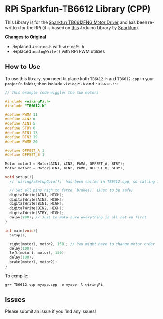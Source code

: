 # RPi Sparkfun-TB6612 Library (CPP)
This Library is for the [Sparkfun TB6612FNG Motor Driver](https://www.sparkfun.com/sparkfun-motor-driver-dual-tb6612fng-1a.html) and has been re-written for the RPi (it is based on [this](https://github.com/sparkfun/SparkFun_TB6612FNG_Arduino_Library) Arduino Library by [Sparkfun](https://github.com/sparkfun)).

**Changes to Original**
- Replaced `Arduino.h` with `wiringPi.h`
- Replaced `analogWrite()` with RPi PWM utilities

## How to Use
To use this library, you need to place both `TB6612.h` and `TB6612.cpp` in your project's folder, then include `wiringPi.h` and `"TB6612.h"`:
```cpp
// This example code wiggles the two motors

#include <wiringPi.h>
#include "TB6612.h"

#define PWMA 11
#define AIN2 0
#define AIN1 5
#define STBY 6
#define BIN1 13
#define BIN2 19
#define PWMB 26

#define OFFSET_A 1
#define OFFSET_B 1

Motor motor1 = Motor(AIN1, AIN2, PWMA, OFFSET_A, STBY);
Motor motor2 = Motor(BIN1, BIN2, PWMB, OFFSET_B, STBY);

void setup(){
  // `wiringPiSetupGpio();` has been called in TB6612.cpp, so calling it again is not needed

  // Set all pins high to force `brake()` (Just to be safe)
  digitalWrite(AIN1, HIGH);
  digitalWrite(AIN2, HIGH);
  digitalWrite(BIN1, HIGH);
  digitalWrite(BIN2, HIGH);
  digitalWrite(STBY, HIGH);
  delay(800); // Just to make sure everything is all set up first
}

int main(void){
  setup();

  right(motor1, motor2, 150); // You might have to change motor order
  delay(100);
  left(motor1, motor2, 150);
  delay(100);
  brake(motor1, motor2);
}
```

To compile:
```
g++ TB6612.cpp myapp.cpp -o myapp -l wiringPi
```

## Issues
Please submit an issue if you find any issues!
